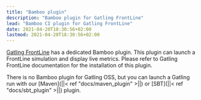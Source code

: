 ```yaml
---
title: "Bamboo plugin"
description: "Bamboo plugin for Gatling FrontLine"
lead: "Bamboo CI plugin for Gatling FrontLine"
date: 2021-04-20T18:30:56+02:00
lastmod: 2021-04-20T18:30:56+02:00
---
```


[Gatling FrontLine](https://gatling.io/gatling-frontline/) has a dedicated Bamboo plugin.
This plugin can launch a FrontLine simulation and display live metrics.
Please refer to Gatling FrontLine documentation for the installation of this plugin.

There is no Bamboo plugin for Gatling OSS, but you can launch a Gatling run with our [Maven](||< ref "docs/maven_plugin" >||) or [SBT](||< ref "docs/sbt_plugin" >||) plugin.
